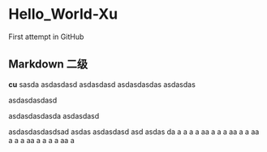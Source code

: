 # Hello_World-Xu
First attempt in GitHub
## Markdown 二级
**cu**
sasda
asdasdasd
asdasdasd
asdasdasdas
asdasdas

asdasdasdasd

asdasdasdasda
asdasdasd


asdasdasdasdsad
asdas
asdasdasd
asd
asdas
da
a
a
a
a
aa
a
a
a
aa
a
a
aa
a
a
a
aa
a
a
a
a
aa
a
